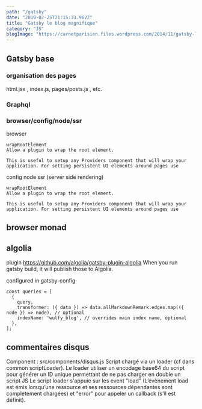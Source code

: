 ```yaml
---
path: "/gatsby"
date: "2019-02-25T21:15:33.962Z"
title: "Gatsby le blog magnifique"
category: "JS"
blogImage: "https://carnetparisien.files.wordpress.com/2014/11/gatsby-le-magnifique-50d2da1b24146.jpg"
---
```


## Gatsby base
### organisation des pages
html.jsx , index.js, pages/posts.js , etc.

### Graphql
### browser/config/node/ssr
browser
```
wrapRootElement
Allow a plugin to wrap the root element.

This is useful to setup any Providers component that will wrap your application. For setting persistent UI elements around pages use
``` 

config
node
ssr (server side rendering) 

```
wrapRootElement
Allow a plugin to wrap the root element.

This is useful to setup any Providers component that will wrap your application. For setting persistent UI elements around pages use
``` 

## browser monad 
## algolia
plugin https://github.com/algolia/gatsby-plugin-algolia
When you run gatsby build, it will publish those to Algolia.

configured in gatsby-config
```
const queries = [
  {
    query,
    transformer: ({ data }) => data.allMarkdownRemark.edges.map(({ node }) => node), // optional
    indexName: 'wulfy_blog', // overrides main index name, optional
  },
];
```

## commentaires disqus
Component : src/components/disqus.js
Script chargé via un loader (cf dans common scriptLoader).
Le loader utiliser un encodage base64 du script pour générer un ID unique permettant de ne pas charger en double un script JS
Le script loader s'appuie sur les event "load" (L’évènement load est émis lorsqu’une ressource et ses ressources dépendantes sont completement chargées) et "error" pour appeler un callback (s'il est définit).

